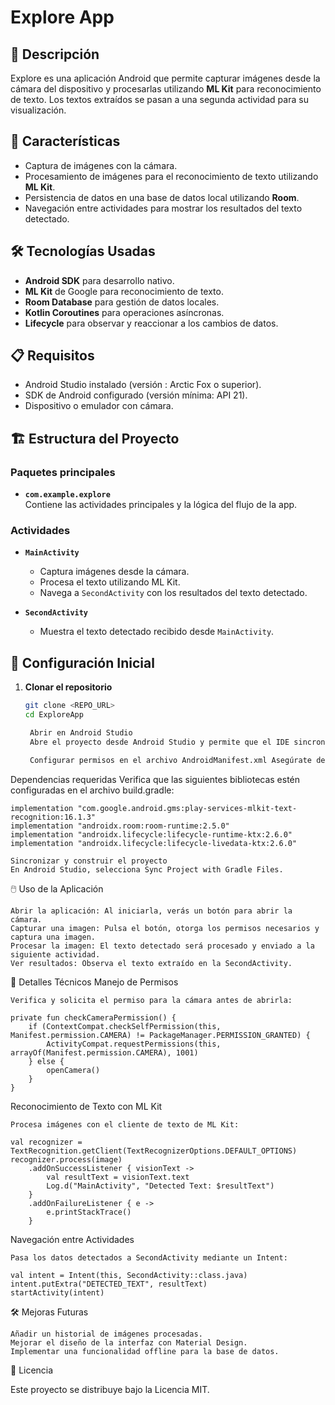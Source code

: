 # Explore App

## 📖 Descripción
Explore es una aplicación Android que permite capturar imágenes desde la cámara del dispositivo y procesarlas utilizando **ML Kit** para reconocimiento de texto. Los textos extraídos se pasan a una segunda actividad para su visualización.

## 🚀 Características
- Captura de imágenes con la cámara.
- Procesamiento de imágenes para el reconocimiento de texto utilizando **ML Kit**.
- Persistencia de datos en una base de datos local utilizando **Room**.
- Navegación entre actividades para mostrar los resultados del texto detectado.

## 🛠️ Tecnologías Usadas
- **Android SDK** para desarrollo nativo.
- **ML Kit** de Google para reconocimiento de texto.
- **Room Database** para gestión de datos locales.
- **Kotlin Coroutines** para operaciones asíncronas.
- **Lifecycle** para observar y reaccionar a los cambios de datos.

## 📋 Requisitos
- Android Studio instalado (versión : Arctic Fox o superior).
- SDK de Android configurado (versión mínima: API 21).
- Dispositivo o emulador con cámara.

## 🏗️ Estructura del Proyecto
### Paquetes principales
- **`com.example.explore`**  
  Contiene las actividades principales y la lógica del flujo de la app.

### Actividades
- **`MainActivity`**  
  - Captura imágenes desde la cámara.
  - Procesa el texto utilizando ML Kit.
  - Navega a `SecondActivity` con los resultados del texto detectado.

- **`SecondActivity`**  
  - Muestra el texto detectado recibido desde `MainActivity`.

## 🚀 Configuración Inicial
1. **Clonar el repositorio**
   ```bash
   git clone <REPO_URL>
   cd ExploreApp

    Abrir en Android Studio
    Abre el proyecto desde Android Studio y permite que el IDE sincronice las dependencias.

    Configurar permisos en el archivo AndroidManifest.xml Asegúrate de que los siguientes permisos estén presentes:

<uses-permission android:name="android.permission.CAMERA" />

Dependencias requeridas
Verifica que las siguientes bibliotecas estén configuradas en el archivo build.gradle:

    implementation "com.google.android.gms:play-services-mlkit-text-recognition:16.1.3"
    implementation "androidx.room:room-runtime:2.5.0"
    implementation "androidx.lifecycle:lifecycle-runtime-ktx:2.6.0"
    implementation "androidx.lifecycle:lifecycle-livedata-ktx:2.6.0"

    Sincronizar y construir el proyecto
    En Android Studio, selecciona Sync Project with Gradle Files.

🖱️ Uso de la Aplicación

    Abrir la aplicación: Al iniciarla, verás un botón para abrir la cámara.
    Capturar una imagen: Pulsa el botón, otorga los permisos necesarios y captura una imagen.
    Procesar la imagen: El texto detectado será procesado y enviado a la siguiente actividad.
    Ver resultados: Observa el texto extraído en la SecondActivity.

🔧 Detalles Técnicos
Manejo de Permisos

    Verifica y solicita el permiso para la cámara antes de abrirla:

    private fun checkCameraPermission() {
        if (ContextCompat.checkSelfPermission(this, Manifest.permission.CAMERA) != PackageManager.PERMISSION_GRANTED) {
            ActivityCompat.requestPermissions(this, arrayOf(Manifest.permission.CAMERA), 1001)
        } else {
            openCamera()
        }
    }

Reconocimiento de Texto con ML Kit

    Procesa imágenes con el cliente de texto de ML Kit:

    val recognizer = TextRecognition.getClient(TextRecognizerOptions.DEFAULT_OPTIONS)
    recognizer.process(image)
        .addOnSuccessListener { visionText ->
            val resultText = visionText.text
            Log.d("MainActivity", "Detected Text: $resultText")
        }
        .addOnFailureListener { e ->
            e.printStackTrace()
        }

Navegación entre Actividades

    Pasa los datos detectados a SecondActivity mediante un Intent:

    val intent = Intent(this, SecondActivity::class.java)
    intent.putExtra("DETECTED_TEXT", resultText)
    startActivity(intent)

🛠️ Mejoras Futuras

    Añadir un historial de imágenes procesadas.
    Mejorar el diseño de la interfaz con Material Design.
    Implementar una funcionalidad offline para la base de datos.

📝 Licencia

Este proyecto se distribuye bajo la Licencia MIT.

